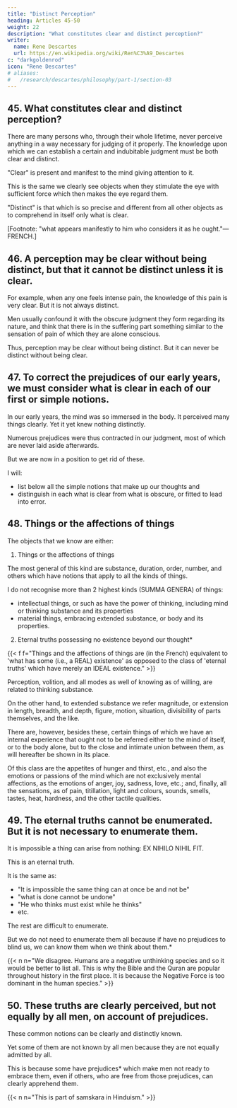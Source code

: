 ```yaml
---
title: "Distinct Perception"
heading: Articles 45-50
weight: 22
description: "What constitutes clear and distinct perception?"
writer:
  name: Rene Descartes
  url: https://en.wikipedia.org/wiki/Ren%C3%A9_Descartes
c: "darkgoldenrod"
icon: "Rene Descartes"
# aliases:
#   /research/descartes/philosophy/part-1/section-03
---
```



## 45. What constitutes clear and distinct perception?

There are many persons who, through their whole lifetime, never perceive anything in a way necessary for judging of it properly. The knowledge upon which we can establish a certain and indubitable judgment must be both clear and distinct. 

"Clear" is present and manifest to the mind giving attention to it.

This is the same we clearly see objects when they stimulate the eye with sufficient force which then makes the eye regard them.

"Distinct" is that which is so precise and different from all other objects as to comprehend in itself only what is clear. 

[Footnote: "what appears manifestly to him who considers it as he ought."— FRENCH.]


## 46. A perception may be clear without being distinct, but that it cannot be distinct unless it is clear.

For example, when any one feels intense pain, the knowledge of this pain is very clear. But it is not always distinct.

Men usually confound it with the obscure judgment they form regarding its nature, and think that there is in the suffering part something similar to the sensation of pain of which they are alone conscious.

Thus, perception may be clear without being distinct. But it can never be distinct without being clear.


## 47. To correct the prejudices of our early years, we must consider what is clear in each of our first or simple notions.

<!-- [Footnote: "first."— FRENCH.] -->

In our early years, the mind was so immersed in the body. It perceived many things clearly. Yet it yet knew nothing distinctly.

<!-- ; and since even at that time we exercised our judgment in many matters,  -->

Numerous prejudices were thus contracted in our judgment, most of which are never laid aside afterwards. 

But we are now in a position to get rid of these.

I will:
- list below all the simple notions that make up our thoughts and
- distinguish in each what is clear from what is obscure, or fitted to lead into error.


## 48. Things or the affections of things

<!-- All the objects of our knowledge are to be regarded either (1) as things or the affections of things: or (2) as eternal truths; with the enumeration of things. -->

The objects that we know are either:

1. Things or the affections of things

The most general of this kind are substance, duration, order, number, and others which have notions that apply to all the kinds of things. 

I do not recognise more than 2 highest kinds (SUMMA GENERA) of things:
- intellectual things, or such as have the power of thinking, including mind or thinking substance and its properties
- material things, embracing extended substance, or body and its properties.


2. Eternal truths possessing no existence beyond our thought*

{{< f f="Things and the affections of things are (in the French) equivalent to 'what has some (i.e., a REAL) existence' as opposed to the class of 'eternal truths' which have merely an IDEAL existence." >}}


Perception, volition, and all modes as well of knowing as of willing, are related to thinking substance.

On the other hand, to extended substance we refer magnitude, or extension in length, breadth, and depth, figure, motion, situation, divisibility of parts themselves, and the like.

There are, however, besides these, certain things of which we have an internal experience that ought not to be referred either to the mind of itself, or to the body alone, but to the close and intimate union between them, as will hereafter be shown in its place. 

Of this class are the appetites of hunger and thirst, etc., and also the emotions or passions of the mind which are not exclusively mental affections, as the emotions of anger, joy, sadness, love, etc.; and, finally, all the sensations, as of pain, titillation, light and colours, sounds, smells, tastes, heat, hardness, and the other tactile qualities.


## 49. The eternal truths cannot be enumerated. But it is not necessary to enumerate them.

<!-- What I have already enumerated we are to regard as things, or the qualities or modes of things. We now come to speak of eternal truths.  -->

It is impossible a thing can arise from nothing: EX NIHILO NIHIL FIT.

<!-- , is not considered as somewhat existing, or as the mode of a thing, but -->

This is an eternal truth.

 <!-- having its seat in our mind, and is called a common notion or axiom. -->

It is the same as:
- "It is impossible the same thing can at once be and not be"
- "what is done cannot be undone"
- "He who thinks must exist while he thinks"
- etc.

The rest are difficult to enumerate.

But we do not need to enumerate them all because if have no prejudices to blind us, we can know them when we think about them.*

{{< n n="We disagree. Humans are a negative unthinking species and so it would be better to list all. This is why the Bible and the Quran are popular throughout history in the first place. It is because the Negative Force is too dominant in the human species." >}}



## 50. These truths are clearly perceived, but not equally by all men, on account of prejudices.

These common notions can be clearly and distinctly known. 

Yet some of them are not known by all men because they are not equally admitted by all.

This is because some have prejudices* which make men not ready to embrace them, even if others, who are free from those prejudices, can clearly apprehend them.

{{< n n="This is part of samskara in Hinduism." >}}

<!-- : not, however, from this reason, as I think, that the faculty of knowledge of one man extends farther than that of another, but rather because these common notions are opposed to the 

 of some, who, on this account, are not able  -->
